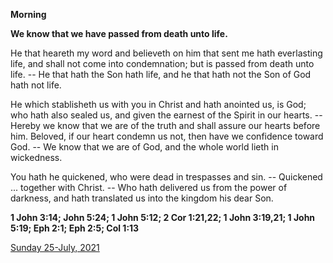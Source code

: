 **Morning**

**We know that we have passed from death unto life.**
 
He that heareth my word and believeth on him that sent me hath everlasting life, and shall not come into condemnation; but is passed from death unto life. -- He that hath the Son hath life, and he that hath not the Son of God hath not life.
 
He which stablisheth us with you in Christ and hath anointed us, is God; who hath also sealed us, and given the earnest of the Spirit in our hearts. -- Hereby we know that we are of the truth and shall assure our hearts before him. Beloved, if our heart condemn us not, then have we confidence toward God. -- We know that we are of God, and the whole world lieth in wickedness.
 
You hath he quickened, who were dead in trespasses and sin. -- Quickened ... together with Christ. -- Who hath delivered us from the power of darkness, and hath translated us into the kingdom his dear Son.  

**1 John 3:14; John 5:24; 1 John 5:12; 2 Cor 1:21,22; 1 John 3:19,21; 1 John 5:19; Eph 2:1; Eph 2:5; Col 1:13**

[Sunday 25-July, 2021](https://t.me/daily_light)
